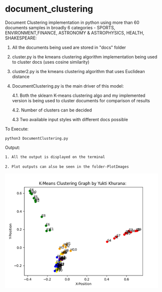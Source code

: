 # document_clustering
Document Clustering implementation in python using more than 60 documents samples in broadly 6 categories - SPORTS, ENVIRONMENT,FINANCE, ASTRONOMY & ASTROPHYSICS, HEALTH, SHAKESPEARE:
1. All the documents being used are stored in  "docs" folder
2. cluster.py is the kmeans clustering algorithm implementation being used to cluster docs (uses cosine similarity)
3. cluster2.py is the kmeans clustering algorithm that uses Euclidean distance
4. DocumentClustering.py is the main driver of this model:

	4.1. Both the sklearn K-means clustering algo and my implemented version is being used to cluster documents for comparison of results
  
	4.2. Number of clusters can be decided
  
	4.3 Two available input styles with different docs possible
  

To Execute:

	python3 DocumentClustering.py

Output:

	1. All the output is displayed on the terminal
  
	2. Plot outputs can also be seen in the folder-PlotImages

![](PlotImages/result-3.png)
